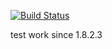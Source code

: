 [![Build Status](https://travis-ci.org/istex/GitManager.svg?branch=master)](https://travis-ci.org/istex/GitManager)

test work since 1.8.2.3
